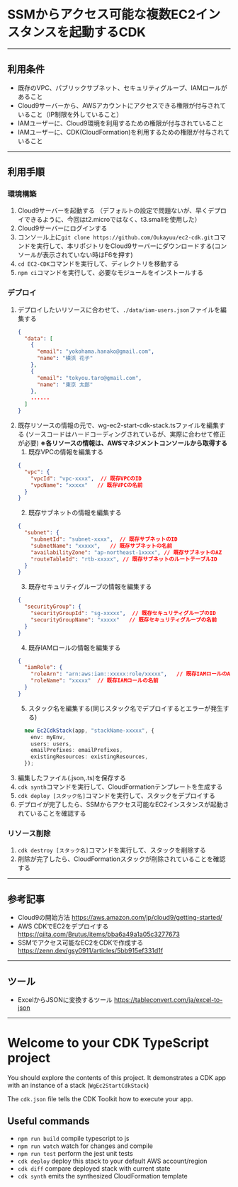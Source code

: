 # SSMからアクセス可能な複数EC2インスタンスを起動するCDK
---
## 利用条件
- 既存のVPC、パブリックサブネット、セキュリティグループ、IAMロールがあること
- Cloud9サーバーから、AWSアカウントにアクセスできる権限が付与されていること（IP制限を外していること）
- IAMユーザーに、Cloud9環境を利用するための権限が付与されていること
- IAMユーザーに、CDK(CloudFormation)を利用するための権限が付与されていること
---
## 利用手順
### 環境構築
  1. Cloud9サーバーを起動する
    （デフォルトの設定で問題ないが、早くデプロイできるように、今回はt2.microではなく、t3.smallを使用した）
  2. Cloud9サーバーにログインする
  3. コンソール上に`git clone https://github.com/Oukayuu/ec2-cdk.git`コマンドを実行して、本リポジトリをCloud9サーバーにダウンロードする(コンソールが表示されていない時はF6を押す)
  4. `cd EC2-CDK`コマンドを実行して、ディレクトリを移動する
  5. `npm ci`コマンドを実行して、必要なモジュールをインストールする
### デプロイ
  1. デプロイしたいリソースに合わせて、`./data/iam-users.json`ファイルを編集する
      ```json
      {
        "data": [
          {
            "email": "yokohama.hanako@gmail.com",
            "name": "横浜 花子"
          },
          {
            "email": "tokyou.taro@gmail.com",
            "name": "東京 太郎"
          },
          ......
        ]
      }
      ```
  2. 既存リソースの情報の元で、wg-ec2-start-cdk-stack.tsファイルを編集する
   (ソースコードはハードコーディングされているが、実際に合わせて修正が必要) 
   **※各リソースの情報は、AWSマネジメントコンソールから取得する**
     1. 既存VPCの情報を編集する
      ```json
      {
        "vpc": {
          "vpcId": "vpc-xxxx",  // 既存VPCのID
          "vpcName": "xxxxx"   // 既存VPCの名前
        }
      }
      ```
     2. 既存サブネットの情報を編集する
      ```json
      {
        "subnet": {
          "subnetId": "subnet-xxxx",  // 既存サブネットのID
          "subnetName": "xxxxx",   // 既存サブネットの名前
          "availabilityZone": "ap-northeast-1xxxx", // 既存サブネットのAZ
          "routeTableId": "rtb-xxxxx", // 既存サブネットのルートテーブルID
        }
      }
      ```
     3. 既存セキュリティグループの情報を編集する
      ```json
      {
        "securityGroup": {
          "securityGroupId": "sg-xxxxx",  // 既存セキュリティグループのID
          "securityGroupName": "xxxxx"   // 既存セキュリティグループの名前
        }
      }
      ```
     4. 既存IAMロールの情報を編集する
      ```json
      {
        "iamRole": {
          "roleArn": "arn:aws:iam::xxxxx:role/xxxxx",   // 既存IAMロールのARN
          "roleName": "xxxxx"  // 既存IAMロールの名前
        }
      }
      ```
      5. スタック名を編集する(同じスタック名でデプロイするとエラーが発生する)
      ```typescript
        new Ec2CdkStack(app, "stackName-xxxxx", {
          env: myEnv,
          users: users,
          emailPrefixes: emailPrefixes,
          existingResources: existingResources,
        });
      ```
  3. 編集したファイル(.json,.ts)を保存する
  4.  `cdk synth`コマンドを実行して、CloudFormationテンプレートを生成する
  5.  `cdk deploy [スタック名]`コマンドを実行して、スタックをデプロイする
  6.  デプロイが完了したら、SSMからアクセス可能なEC2インスタンスが起動されていることを確認する

### リソース削除
  1. `cdk destroy [スタック名]`コマンドを実行して、スタックを削除する
  2. 削除が完了したら、CloudFormationスタックが削除されていることを確認する


---
## 参考記事
- Cloud9の開始方法
  https://aws.amazon.com/jp/cloud9/getting-started/
- AWS CDKでEC2をデプロイする
  https://qiita.com/Brutus/items/bba6a49a1a05c3277673
- SSMでアクセス可能なEC2をCDKで作成する
  https://zenn.dev/gsy0911/articles/5bb915ef331d1f

---
## ツール
- ExcelからJSONに変換するツール
  https://tableconvert.com/ja/excel-to-json
---
# Welcome to your CDK TypeScript project

You should explore the contents of this project. It demonstrates a CDK app with an instance of a stack (`WgEc2StartCdkStack`)

The `cdk.json` file tells the CDK Toolkit how to execute your app.

## Useful commands

* `npm run build`   compile typescript to js
* `npm run watch`   watch for changes and compile
* `npm run test`    perform the jest unit tests
* `cdk deploy`      deploy this stack to your default AWS account/region
* `cdk diff`        compare deployed stack with current state
* `cdk synth`       emits the synthesized CloudFormation template
